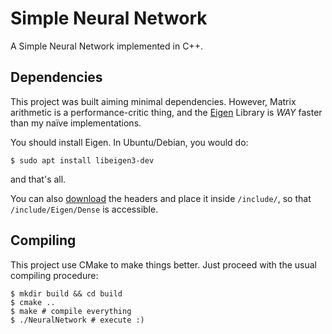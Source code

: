# Simple Neural Network

A Simple Neural Network implemented in C++.

## Dependencies

This project was built aiming minimal dependencies. However, Matrix arithmetic is a performance-critic thing, and the [Eigen](https://eigen.tuxfamily.org/) Library is _WAY_ faster than my naïve implementations.

You should install Eigen. In Ubuntu/Debian, you would do:

```shell
$ sudo apt install libeigen3-dev
```

and that's all.

You can also [download](https://gitlab.com/libeigen/eigen/-/releases/3.4-rc1) the headers and place it inside `/include/`, so that `/include/Eigen/Dense` is accessible.

## Compiling

This project use CMake to make things better. Just proceed with the usual compiling procedure:

```shell
$ mkdir build && cd build
$ cmake ..
$ make # compile everything
$ ./NeuralNetwork # execute :)
```
